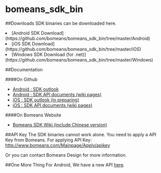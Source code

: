 # bomeans_sdk_bin

##Downloads
SDK binaries can be downloaded here.

<li>[Android SDK Download](https://github.com/bomeans/bomeans_sdk_bin/tree/master/Android)</li>
<li>[iOS SDK Download](https://github.com/bomeans/bomeans_sdk_bin/tree/master/iOS)</li>
<li>[Windows SDK Download (for .net)](https://github.com/bomeans/bomeans_sdk_bin/tree/master/Windows)</li>

##Documentation

####On Github

* [Android : SDK outlook](Android)
* [Android : SDK API documents (wiki pages)](https://github.com/bomeans/bomeans_sdk_bin/wiki)
* [iOS : SDK outlook (in preparing)](iOS)
* [iOS : SDK API documents (wiki pages)](https://github.com/bomeans/bomeans_sdk_bin/wiki/BomeansIRKit_initialization)

####On Bomeans Website
* [Bomeans SDK Wiki (include Chinese version)](http://wiki.bomeans.com)

##API Key
The SDK binaries cannot work alone. You need to apply a API Key from Bomeans. For applying API Key: http://www.bomeans.com/Mainpage/Apply/apikey

Or you can contact Bomeans Design for more information.

##One More Thing
For Android, We have a new API [here](https://github.com/bomeans/bomeans_sdk_irapi/tree/master/irapi/release).
